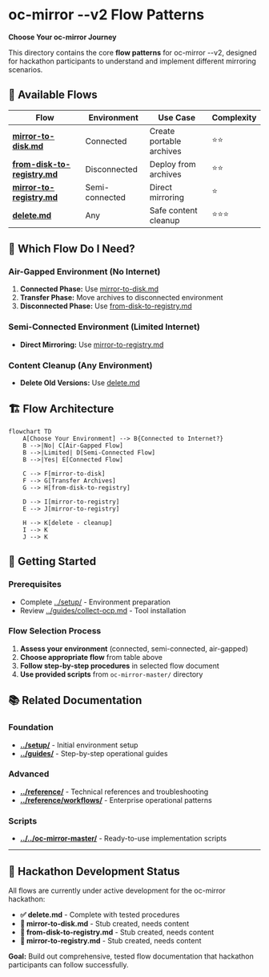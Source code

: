 # oc-mirror --v2 Flow Patterns

**Choose Your oc-mirror Journey**

This directory contains the core **flow patterns** for oc-mirror --v2, designed for hackathon participants to understand and implement different mirroring scenarios.

## 🎯 **Available Flows**

| Flow | Environment | Use Case | Complexity |
|------|-------------|----------|------------|
| **[mirror-to-disk.md](mirror-to-disk.md)** | Connected | Create portable archives | ⭐⭐ |
| **[from-disk-to-registry.md](from-disk-to-registry.md)** | Disconnected | Deploy from archives | ⭐⭐ |
| **[mirror-to-registry.md](mirror-to-registry.md)** | Semi-connected | Direct mirroring | ⭐ |
| **[delete.md](delete.md)** | Any | Safe content cleanup | ⭐⭐⭐ |

## 🤔 **Which Flow Do I Need?**

### **Air-Gapped Environment (No Internet)**
1. **Connected Phase:** Use [mirror-to-disk.md](mirror-to-disk.md)
2. **Transfer Phase:** Move archives to disconnected environment  
3. **Disconnected Phase:** Use [from-disk-to-registry.md](from-disk-to-registry.md)

### **Semi-Connected Environment (Limited Internet)**
- **Direct Mirroring:** Use [mirror-to-registry.md](mirror-to-registry.md)

### **Content Cleanup (Any Environment)**
- **Delete Old Versions:** Use [delete.md](delete.md)

## 🏗️ **Flow Architecture**

```mermaid
flowchart TD
    A[Choose Your Environment] --> B{Connected to Internet?}
    B -->|No| C[Air-Gapped Flow]
    B -->|Limited| D[Semi-Connected Flow]
    B -->|Yes| E[Connected Flow]
    
    C --> F[mirror-to-disk]
    F --> G[Transfer Archives]
    G --> H[from-disk-to-registry]
    
    D --> I[mirror-to-registry]
    E --> J[mirror-to-registry]
    
    H --> K[delete - cleanup]
    I --> K
    J --> K
```

## 🚀 **Getting Started**

### **Prerequisites**
- Complete [../setup/](../setup/) - Environment preparation
- Review [../guides/collect-ocp.md](../guides/collect-ocp.md) - Tool installation

### **Flow Selection Process**
1. **Assess your environment** (connected, semi-connected, air-gapped)
2. **Choose appropriate flow** from table above
3. **Follow step-by-step procedures** in selected flow document
4. **Use provided scripts** from `oc-mirror-master/` directory

## 📚 **Related Documentation**

### **Foundation**
- **[../setup/](../setup/)** - Initial environment setup
- **[../guides/](../guides/)** - Step-by-step operational guides

### **Advanced**
- **[../reference/](../reference/)** - Technical references and troubleshooting
- **[../reference/workflows/](../reference/workflows/)** - Enterprise operational patterns

### **Scripts**
- **[../../oc-mirror-master/](../../oc-mirror-master/)** - Ready-to-use implementation scripts

---

## 🚧 **Hackathon Development Status**

All flows are currently under active development for the oc-mirror hackathon:

- **✅ delete.md** - Complete with tested procedures
- **🚧 mirror-to-disk.md** - Stub created, needs content
- **🚧 from-disk-to-registry.md** - Stub created, needs content  
- **🚧 mirror-to-registry.md** - Stub created, needs content

**Goal:** Build out comprehensive, tested flow documentation that hackathon participants can follow successfully.
